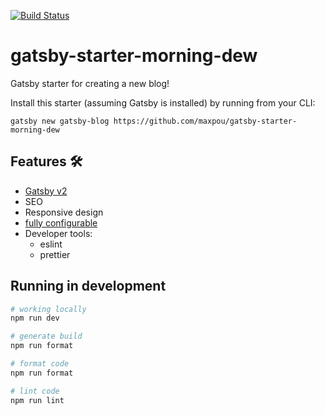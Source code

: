 [![Build Status](https://travis-ci.org/maxpou/gatsby-starter-morning-dew.svg?branch=master)](https://travis-ci.org/maxpou/gatsby-starter-morning-dew)

# gatsby-starter-morning-dew

Gatsby starter for creating a new blog!

Install this starter (assuming Gatsby is installed) by running from your CLI:

`gatsby new gatsby-blog https://github.com/maxpou/gatsby-starter-morning-dew`

## Features 🛠

- [Gatsby v2](https://www.gatsbyjs.org/)
- SEO
- Responsive design
- [fully configurable](./data/siteConfig.js)
- Developer tools:
  - eslint
  - prettier


## Running in development

```sh
# working locally
npm run dev

# generate build
npm run format

# format code
npm run format

# lint code
npm run lint
```
